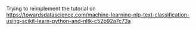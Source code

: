 Trying to reimplement the tutorial on 
https://towardsdatascience.com/machine-learning-nlp-text-classification-using-scikit-learn-python-and-nltk-c52b92a7c73a
